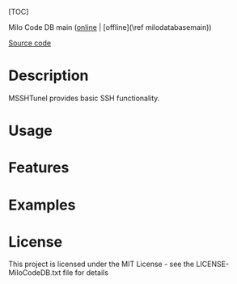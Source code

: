 [TOC]

Milo Code DB main ([online](https://docs.milosolutions.com/milo-code-db/main/) | [offline](\ref milodatabasemain))

[Source code](https://git.milosolutions.com/milo-code-database/msshtunnel.git)

# Description

MSSHTunel provides basic SSH functionality.

# Usage



# Features



# Examples 

# License

This project is licensed under the MIT License - see the LICENSE-MiloCodeDB.txt file for details
